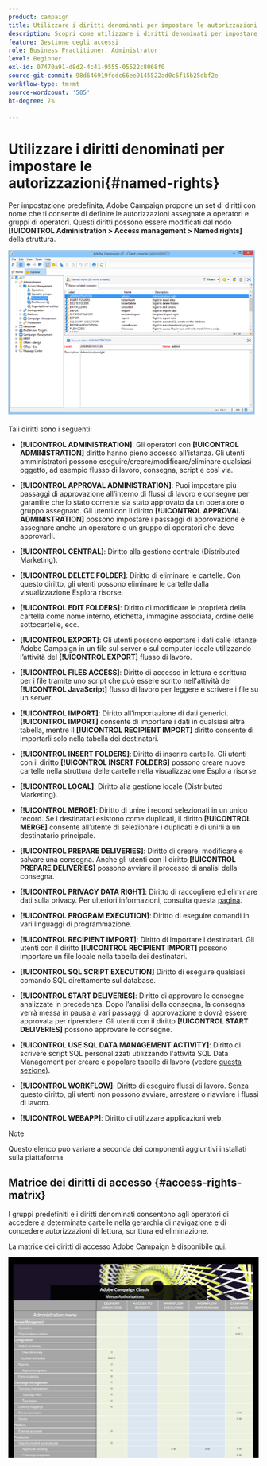 ```yaml
---
product: campaign
title: Utilizzare i diritti denominati per impostare le autorizzazioni
description: Scopri come utilizzare i diritti denominati per impostare le autorizzazioni
feature: Gestione degli accessi
role: Business Practitioner, Administrator
level: Beginner
exl-id: 07470a91-d8d2-4c41-9555-05522c8068f0
source-git-commit: 98d646919fedc66ee9145522ad0c5f15b25dbf2e
workflow-type: tm+mt
source-wordcount: '505'
ht-degree: 7%

---
```


# Utilizzare i diritti denominati per impostare le autorizzazioni{#named-rights}

Per impostazione predefinita, Adobe Campaign propone un set di diritti con nome che ti consente di definire le autorizzazioni assegnate a operatori e gruppi di operatori. Questi diritti possono essere modificati dal nodo **[!UICONTROL Administration > Access management > Named rights]** della struttura.

![](assets/s_ncs_admin_named_rights.png)

Tali diritti sono i seguenti:

* **[!UICONTROL ADMINISTRATION]**: Gli operatori con  **[!UICONTROL ADMINISTRATION]** diritto hanno pieno accesso all’istanza. Gli utenti amministratori possono eseguire/creare/modificare/eliminare qualsiasi oggetto, ad esempio flusso di lavoro, consegna, script e così via.

* **[!UICONTROL APPROVAL ADMINISTRATION]**: Puoi impostare più passaggi di approvazione all’interno di flussi di lavoro e consegne per garantire che lo stato corrente sia stato approvato da un operatore o gruppo assegnato. Gli utenti con il diritto **[!UICONTROL APPROVAL ADMINISTRATION]** possono impostare i passaggi di approvazione e assegnare anche un operatore o un gruppo di operatori che deve approvarli.

* **[!UICONTROL CENTRAL]**: Diritto alla gestione centrale (Distributed Marketing).

* **[!UICONTROL DELETE FOLDER]**: Diritto di eliminare le cartelle. Con questo diritto, gli utenti possono eliminare le cartelle dalla visualizzazione Esplora risorse.

* **[!UICONTROL EDIT FOLDERS]**: Diritto di modificare le proprietà della cartella come nome interno, etichetta, immagine associata, ordine delle sottocartelle, ecc.

* **[!UICONTROL EXPORT]**: Gli utenti possono esportare i dati dalle istanze Adobe Campaign in un file sul server o sul computer locale utilizzando l’attività del  **[!UICONTROL EXPORT]** flusso di lavoro.

* **[!UICONTROL FILES ACCESS]**: Diritto di accesso in lettura e scrittura per i file tramite uno script che può essere scritto nell&#39;attività del  **[!UICONTROL JavaScript]** flusso di lavoro per leggere e scrivere i file su un server.

* **[!UICONTROL IMPORT]**: Diritto all’importazione di dati generici. **[!UICONTROL IMPORT]** consente di importare i dati in qualsiasi altra tabella, mentre il  **[!UICONTROL RECIPIENT IMPORT]** diritto consente di importarli solo nella tabella dei destinatari.

* **[!UICONTROL INSERT FOLDERS]**: Diritto di inserire cartelle. Gli utenti con il diritto **[!UICONTROL INSERT FOLDERS]** possono creare nuove cartelle nella struttura delle cartelle nella visualizzazione Esplora risorse.

* **[!UICONTROL LOCAL]**: Diritto alla gestione locale (Distributed Marketing).

* **[!UICONTROL MERGE]**: Diritto di unire i record selezionati in un unico record. Se i destinatari esistono come duplicati, il diritto **[!UICONTROL MERGE]** consente all’utente di selezionare i duplicati e di unirli a un destinatario principale.

* **[!UICONTROL PREPARE DELIVERIES]**: Diritto di creare, modificare e salvare una consegna. Anche gli utenti con il diritto **[!UICONTROL PREPARE DELIVERIES]** possono avviare il processo di analisi della consegna.

* **[!UICONTROL PRIVACY DATA RIGHT]**: Diritto di raccogliere ed eliminare dati sulla privacy. Per ulteriori informazioni, consulta questa [pagina](https://helpx.adobe.com/it/campaign/kb/acc-privacy.html).

* **[!UICONTROL PROGRAM EXECUTION]**: Diritto di eseguire comandi in vari linguaggi di programmazione.

* **[!UICONTROL RECIPIENT IMPORT]**: Diritto di importare i destinatari. Gli utenti con il diritto **[!UICONTROL RECIPIENT IMPORT]** possono importare un file locale nella tabella dei destinatari.

* **[!UICONTROL SQL SCRIPT EXECUTION]** Diritto di eseguire qualsiasi comando SQL direttamente sul database.

* **[!UICONTROL START DELIVERIES]**: Diritto di approvare le consegne analizzate in precedenza. Dopo l’analisi della consegna, la consegna verrà messa in pausa a vari passaggi di approvazione e dovrà essere approvata per riprendere. Gli utenti con il diritto **[!UICONTROL START DELIVERIES]** possono approvare le consegne.

* **[!UICONTROL USE SQL DATA MANAGEMENT ACTIVITY]**: Diritto di scrivere script SQL personalizzati utilizzando l&#39;attività SQL Data Management per creare e popolare tabelle di lavoro (vedere  [questa sezione](../../workflow/using/sql-data-management.md)).

* **[!UICONTROL WORKFLOW]**: Diritto di eseguire flussi di lavoro. Senza questo diritto, gli utenti non possono avviare, arrestare o riavviare i flussi di lavoro.

* **[!UICONTROL WEBAPP]**: Diritto di utilizzare applicazioni web.

>[!NOTE]
>
>Questo elenco può variare a seconda dei componenti aggiuntivi installati sulla piattaforma.

## Matrice dei diritti di accesso {#access-rights-matrix}

I gruppi predefiniti e i diritti denominati consentono agli operatori di accedere a determinate cartelle nella gerarchia di navigazione e di concedere autorizzazioni di lettura, scrittura ed eliminazione.

La matrice dei diritti di accesso Adobe Campaign è disponibile [qui](/help/platform/using/assets/access-rights-matrix.pdf).

[![immagine](assets/do-not-localize/user_management.png)](https://experienceleague.adobe.com/docs/campaign-classic/assets/access-rights-matrix.pdf?lang=en)
